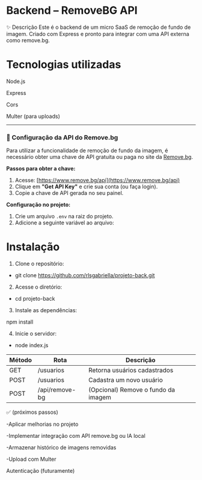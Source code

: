 # Backend – RemoveBG API
✨ Descrição
Este é o backend de um micro SaaS de remoção de fundo de imagem. Criado com Express e pronto para integrar com uma API externa como remove.bg.

# Tecnologias utilizadas
Node.js

Express

Cors

Multer (para uploads) 

---

### 🔑 Configuração da API do Remove.bg

Para utilizar a funcionalidade de remoção de fundo da imagem, é necessário obter uma chave de API gratuita ou paga no site da [Remove.bg](https://www.remove.bg/api).

**Passos para obter a chave:**

1. Acesse: [https://www.remove.bg/api](https://www.remove.bg/api)
2. Clique em **"Get API Key"** e crie sua conta (ou faça login).
3. Copie a chave de API gerada no seu painel.

**Configuração no projeto:**

1. Crie um arquivo `.env` na raiz do projeto.
2. Adicione a seguinte variável ao arquivo:


# Instalação
1. Clone o repositório:

- git clone https://github.com/rlsgabriella/projeto-back.git

2.  Acesse o diretório:

- cd projeto-back

3.  Instale as dependências:

npm install

4. Inicie o servidor:

- node index.js


| Método | Rota           | Descrição                           |
| ------ | -------------- | ----------------------------------- |
| GET    | /usuarios      | Retorna usuários cadastrados        |
| POST   | /usuarios      | Cadastra um novo usuário            |
| POST   | /api/remove-bg | (Opcional) Remove o fundo da imagem |


✅ (próximos passos)

 -Aplicar melhorias no projeto

 -Implementar integração com API remove.bg ou IA local

 -Armazenar histórico de imagens removidas

 -Upload com Multer

 Autenticação (futuramente)

